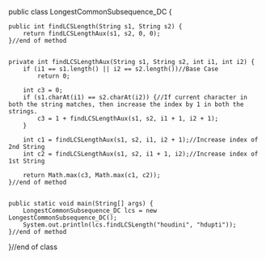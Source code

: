 public class LongestCommonSubsequence_DC {

	public int findLCSLength(String s1, String s2) {
		return findLCSLengthAux(s1, s2, 0, 0);
	}//end of method

	
	private int findLCSLengthAux(String s1, String s2, int i1, int i2) {
		if (i1 == s1.length() || i2 == s2.length())//Base Case
			return 0;
		
		int c3 = 0;
		if (s1.charAt(i1) == s2.charAt(i2)) {//If current character in both the string matches, then increase the index by 1 in both the strings.
			c3 = 1 + findLCSLengthAux(s1, s2, i1 + 1, i2 + 1);
		}

		int c1 = findLCSLengthAux(s1, s2, i1, i2 + 1);//Increase index of 2nd String
		int c2 = findLCSLengthAux(s1, s2, i1 + 1, i2);//Increase index of 1st String
		
		return Math.max(c3, Math.max(c1, c2));
	}//end of method

	
	public static void main(String[] args) {
		LongestCommonSubsequence_DC lcs = new LongestCommonSubsequence_DC();
		System.out.println(lcs.findLCSLength("houdini", "hdupti"));
	}//end of method
	
}//end of class